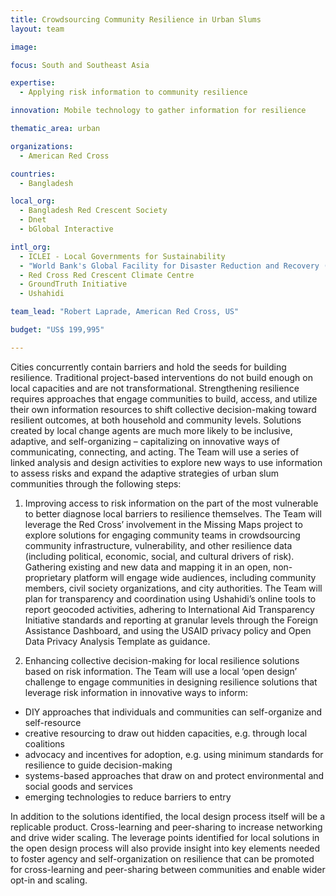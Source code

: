 ```yaml
---
title: Crowdsourcing Community Resilience in Urban Slums
layout: team

image: 

focus: South and Southeast Asia

expertise:
  - Applying risk information to community resilience

innovation: Mobile technology to gather information for resilience

thematic_area: urban

organizations:
  - American Red Cross

countries: 
  - Bangladesh

local_org: 
  - Bangladesh Red Crescent Society
  - Dnet
  - bGlobal Interactive

intl_org:
  - ICLEI - Local Governments for Sustainability
  - "World Bank's Global Facility for Disaster Reduction and Recovery (GFDRR)""
  - Red Cross Red Crescent Climate Centre
  - GroundTruth Initiative
  - Ushahidi

team_lead: "Robert Laprade, American Red Cross, US"

budget: "US$ 199,995"

---
```


Cities concurrently contain barriers and hold the seeds for building resilience. Traditional project-based interventions do not build enough on local capacities and are not transformational. Strengthening resilience requires approaches that engage communities to build, access, and utilize their own information resources to shift collective decision-making toward resilient outcomes, at both household and community levels. Solutions created by local change agents are much more likely to be inclusive, adaptive, and self-organizing – capitalizing on innovative ways of communicating, connecting, and acting. The Team will use a series of linked analysis and design activities to explore new ways to use information to assess risks and expand the adaptive strategies of urban slum communities through the following steps:

1. Improving access to risk information on the part of the most vulnerable to better diagnose local barriers to resilience themselves. The Team will leverage the Red Cross’ involvement in the Missing Maps project to explore solutions for engaging community teams in crowdsourcing community infrastructure, vulnerability, and other resilience data (including political, economic, social, and cultural drivers of risk). Gathering existing and new data and mapping it in an open, non-proprietary platform will engage wide audiences, including community members, civil society organizations, and city authorities. The Team will plan for transparency and coordination using Ushahidi’s online tools to report geocoded activities, adhering to International Aid Transparency Initiative standards and reporting at granular levels through the Foreign Assistance Dashboard, and using the USAID privacy policy and Open Data Privacy Analysis Template as guidance.

2. Enhancing collective decision-making for local resilience solutions based on risk information. The Team will use a local ‘open design’ challenge to engage communities in designing resilience solutions that leverage risk information in innovative ways to inform:

* DIY approaches that individuals and communities can self-organize and self-resource
* creative resourcing to draw out hidden capacities, e.g. through local coalitions
* advocacy and incentives for adoption, e.g. using minimum standards for resilience to guide decision-making
* systems-based approaches that draw on and protect environmental and social goods and services
* emerging technologies to reduce barriers to entry

In addition to the solutions identified, the local design process itself will be a replicable product. Cross-learning and peer-sharing to increase networking and drive wider scaling. The leverage points identified for local solutions in the open design process will also provide insight into key elements needed to foster agency and self-organization on resilience that can be promoted for cross-learning and peer-sharing between communities and enable wider opt-in and scaling.